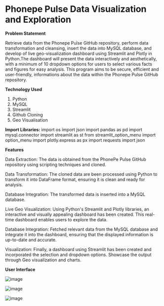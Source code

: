 # Phonepe Pulse Data Visualization and Exploration

**Problem Statement**

Retrieve data from the Phonepe Pulse GitHub repository, perform data transformation and cleansing, insert the data into MySQL database, and develop of live geo-visualization dashboard using Streamlit and Plotly in Python.The dashboard will present the data interactively and aesthetically, with a minimum of 10 dropdown options for users to select various facts and figures for easy analysis. This program aims to be secure, efficient and user-friendly, informations about the data within the Phonepe Pulse GitHub repository.

**Technology Used**
1. Python
2. MySQL
3. Streamlit
4. Github Cloning
5. Geo Visualisation

**Import Libraries:**
import os
import json
import pandas as pd
import mysql.connector
import streamlit as st
from streamlit_option_menu import option_menu
import plotly.express as px
import requests
import json

**Features**

Data Extraction: The data is obtained from the PhonePe Pulse GitHub repository using scripting techniques and cloned.

Data Transformation: The cloned data are been processed using Python to transform it into DataFrame format, ensuring it is clean and ready for analysis.

Database Integration: The transformed data is inserted into a MySQL database.

Live Geo Visualization: Using Python's Streamlit and Plotly libraries, an interactive and visually appealing dashboard has been created. This real-time dashboard enables users to explore the data.

Database Integration: Fetched relevant data from the MySQL database and integrate it into the dashboard, ensuring that the displayed information is up-to-date and accurate.

Visualization: Finally, a dashboard using Streamlit has been created and incorporated the selection and dropdown options. Showcase the output through Geo visualization and charts.


**User Interface**


![image](https://github.com/Akshayadp/Phonepe_data_analysis/assets/162536617/acf684a4-263a-4146-a0f7-f77a084d2fc2)


![image](https://github.com/Akshayadp/Phonepe_data_analysis/assets/162536617/8cc619bd-a258-4a80-92b7-9252abe961fd)


![image](https://github.com/Akshayadp/Phonepe_data_analysis/assets/162536617/ad63c8ab-0673-4be7-900e-0ee4462b40ea)


